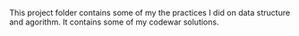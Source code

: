 This project folder contains some of my the practices I did on data structure and agorithm. It contains some of my codewar solutions.
